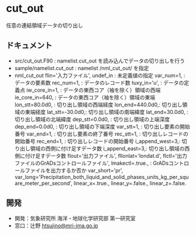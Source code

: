 cut_out
========

任意の連結領域データの切り出し


ドキュメント
--------

  * src/cut_out.F90 : namelist.cut_out を読み込んでデータの切り出しを行う
  * sample/namelist.cut_out : namelist /nml_cut_out/ を指定
  * nml_cut_out
     flin='入力ファイル',
     undef_in        : 未定義値の指定
     var_num=1,      : データの要素数
     rec_num=1,      : データのレコード数
     tuxy_in='u',    : データの定義点
     iw_core_in=1,   : データの東西コア（袖を除く）領域の西端
     ie_core_in=640, : データの東西コア（袖を除く）領域の東端
     lon_stt=80.0d0, : 切り出し領域の西端経度
     lon_end=440.0d0,: 切り出し領域の東端経度
     lat_stt=-30.0d0,: 切り出し領域の南端緯度
     lat_end=30.0d0, : 切り出し領域の北端緯度
     dep_stt=0.0d0,  : 切り出し領域の上端深度
     dep_end=0.0d0,  : 切り出し領域の下端深度
     var_stt=1,      : 切り出し要素の開始番号
     var_end=1,      : 切り出し要素の終了番号
     rec_stt=1,      : 切り出しレコードの開始番号
     rec_end=1,      : 切り出しレコードの開始番号
     i_append_west=3,: 切り出し領域の西側に付け足すデータ数
     i_append_east=3,: 切り出し領域の西側に付け足すデータ数
     flout='出力ファイル',
     fllonlat='londat.d',
     flctl='出力ファイルのGrADsコントロールファイル',
     lmakectl=.true., : GrADsコントロールファイルを出力するか否か
     var_short='pr',
     var_long='Precipitation_both_liquid_and_solid_phases_units_kg_per_square_meter_per_second',
     linear_x=.true.,
     linear_y=.false.,
     linear_z=.false.


開発
-------

  * 開発：気象研究所 海洋・地球化学研究部 第一研究室
  * 窓口：辻野 htsujino@mri-jma.go.jp
